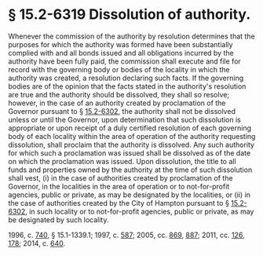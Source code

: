 # § 15.2-6319 Dissolution of authority.

<p>Whenever the commission of the authority by resolution determines that the purposes for which the authority was formed have been substantially complied with and all bonds issued and all obligations incurred by the authority have been fully paid, the commission shall execute and file for record with the governing body or bodies of the locality in which the authority was created, a resolution declaring such facts. If the governing bodies are of the opinion that the facts stated in the authority's resolution are true and the authority should be dissolved, they shall so resolve; however, in the case of an authority created by proclamation of the Governor pursuant to § <a href='http://law.lis.virginia.gov/vacode/15.2-6302/'>15.2-6302</a>, the authority shall not be dissolved unless or until the Governor, upon determination that such dissolution is appropriate or upon receipt of a duly certified resolution of each governing body of each locality within the area of operation of the authority requesting dissolution, shall proclaim that the authority is dissolved. Any such authority for which such a proclamation was issued shall be dissolved as of the date on which the proclamation was issued. Upon dissolution, the title to all funds and properties owned by the authority at the time of such dissolution shall vest, (i) in the case of authorities created by proclamation of the Governor, in the localities in the area of operation or to not-for-profit agencies, public or private, as may be designated by the localities, or (ii) in the case of authorities created by the City of Hampton pursuant to § <a href='http://law.lis.virginia.gov/vacode/15.2-6302/'>15.2-6302</a>, in such locality or to not-for-profit agencies, public or private, as may be designated by such locality.</p><p>1996, c. <a href='http://lis.virginia.gov/cgi-bin/legp604.exe?961+ful+CHAP0740'>740</a>, § 15.1-1339.1; 1997, c. <a href='http://lis.virginia.gov/cgi-bin/legp604.exe?971+ful+CHAP0587'>587</a>; 2005, cc. <a href='http://lis.virginia.gov/cgi-bin/legp604.exe?051+ful+CHAP0869'>869</a>, <a href='http://lis.virginia.gov/cgi-bin/legp604.exe?051+ful+CHAP0887'>887</a>; 2011, cc. <a href='http://lis.virginia.gov/cgi-bin/legp604.exe?111+ful+CHAP0126'>126</a>, <a href='http://lis.virginia.gov/cgi-bin/legp604.exe?111+ful+CHAP0178'>178</a>; 2014, c. <a href='http://lis.virginia.gov/cgi-bin/legp604.exe?141+ful+CHAP0640'>640</a>.</p>